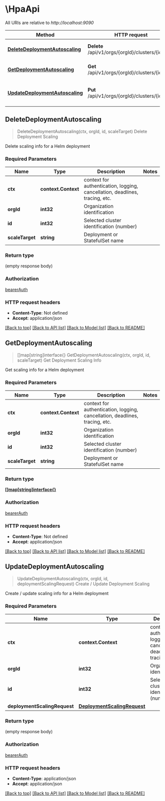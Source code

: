 # \HpaApi

All URIs are relative to *http://localhost:9090*

Method | HTTP request | Description
------------- | ------------- | -------------
[**DeleteDeploymentAutoscaling**](HpaApi.md#DeleteDeploymentAutoscaling) | **Delete** /api/v1/orgs/{orgId}/clusters/{id}/hpa | Delete Deployment Scaling
[**GetDeploymentAutoscaling**](HpaApi.md#GetDeploymentAutoscaling) | **Get** /api/v1/orgs/{orgId}/clusters/{id}/hpa | Get Deployment Scaling Info
[**UpdateDeploymentAutoscaling**](HpaApi.md#UpdateDeploymentAutoscaling) | **Put** /api/v1/orgs/{orgId}/clusters/{id}/hpa | Create / Update Deployment Scaling



## DeleteDeploymentAutoscaling

> DeleteDeploymentAutoscaling(ctx, orgId, id, scaleTarget)
Delete Deployment Scaling

Delete scaling info for a Helm deployment

### Required Parameters


Name | Type | Description  | Notes
------------- | ------------- | ------------- | -------------
**ctx** | **context.Context** | context for authentication, logging, cancellation, deadlines, tracing, etc.
**orgId** | **int32**| Organization identification | 
**id** | **int32**| Selected cluster identification (number) | 
**scaleTarget** | **string**| Deployment or StatefulSet name | 

### Return type

 (empty response body)

### Authorization

[bearerAuth](../README.md#bearerAuth)

### HTTP request headers

- **Content-Type**: Not defined
- **Accept**: application/json

[[Back to top]](#) [[Back to API list]](../README.md#documentation-for-api-endpoints)
[[Back to Model list]](../README.md#documentation-for-models)
[[Back to README]](../README.md)


## GetDeploymentAutoscaling

> []map[string]interface{} GetDeploymentAutoscaling(ctx, orgId, id, scaleTarget)
Get Deployment Scaling Info

Get scaling info for a Helm deployment

### Required Parameters


Name | Type | Description  | Notes
------------- | ------------- | ------------- | -------------
**ctx** | **context.Context** | context for authentication, logging, cancellation, deadlines, tracing, etc.
**orgId** | **int32**| Organization identification | 
**id** | **int32**| Selected cluster identification (number) | 
**scaleTarget** | **string**| Deployment or StatefulSet name | 

### Return type

[**[]map[string]interface{}**](map[string]interface{}.md)

### Authorization

[bearerAuth](../README.md#bearerAuth)

### HTTP request headers

- **Content-Type**: Not defined
- **Accept**: application/json

[[Back to top]](#) [[Back to API list]](../README.md#documentation-for-api-endpoints)
[[Back to Model list]](../README.md#documentation-for-models)
[[Back to README]](../README.md)


## UpdateDeploymentAutoscaling

> UpdateDeploymentAutoscaling(ctx, orgId, id, deploymentScalingRequest)
Create / Update Deployment Scaling

Create / update scaling info for a Helm deployment

### Required Parameters


Name | Type | Description  | Notes
------------- | ------------- | ------------- | -------------
**ctx** | **context.Context** | context for authentication, logging, cancellation, deadlines, tracing, etc.
**orgId** | **int32**| Organization identification | 
**id** | **int32**| Selected cluster identification (number) | 
**deploymentScalingRequest** | [**DeploymentScalingRequest**](DeploymentScalingRequest.md)|  | 

### Return type

 (empty response body)

### Authorization

[bearerAuth](../README.md#bearerAuth)

### HTTP request headers

- **Content-Type**: application/json
- **Accept**: application/json

[[Back to top]](#) [[Back to API list]](../README.md#documentation-for-api-endpoints)
[[Back to Model list]](../README.md#documentation-for-models)
[[Back to README]](../README.md)

